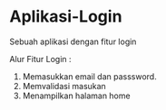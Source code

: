 # Aplikasi-Login
Sebuah aplikasi dengan fitur login

Alur Fitur Login :
1. Memasukkan email dan passsword.
2. Memvalidasi masukan
3. Menampilkan halaman home
